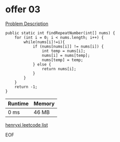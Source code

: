 # offer 03
[Problem Description](https://leetcode-cn.com/problems/shu-zu-zhong-zhong-fu-de-shu-zi-lcof/)

```
public static int findRepeatNumber(int[] nums) {
    for (int i = 0; i < nums.length; i++) {
        while(nums[i]!=i){
            if (nums[nums[i]] != nums[i]) {
                int temp = nums[i];
                nums[i] = nums[temp];
                nums[temp] = temp;
            } else {
                return nums[i];
            }
        }
    }
    return -1;
}
```

| Runtime       | Memory     | 
| :------------- | :---------- |
| 0 ms | 46 MB	   |


[henryxi leetcode list](http://www.henryxi.com/leetcode)

EOF